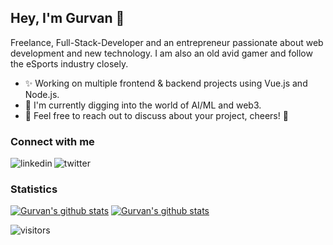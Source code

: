 ## Hey, I'm Gurvan 👋

Freelance, Full-Stack-Developer and an entrepreneur passionate about web development and new technology. I am also an old avid gamer and follow the eSports industry closely.

- ✨ Working on multiple frontend & backend projects using Vue.js and Node.js.
- 🌱 I'm currently digging into the world of AI/ML and web3.
- 💬 Feel free to reach out to discuss about your project, cheers! 🍻

### Connect with me

[<img align="left" alt="linkedin" src="https://img.shields.io/badge/linkedin-%230077B5.svg?&style=for-the-badge&logo=linkedin&logoColor=white" />](https://www.linkedin.com/in/gurvan-campion/)
[<img align="left" alt="twitter" src="https://img.shields.io/badge/twitter-%231DA1F2.svg?&style=for-the-badge&logo=twitter&logoColor=white" />](https://twitter.com/Gurvan_GusS)

<br />

### Statistics

[![Gurvan's github stats](https://github-readme-stats-gurvan-guss.vercel.app/api?username=gurvancampion&count_private=true&show_icons=true&theme=vue-dark&)](https://github.com/anuraghazra/github-readme-stats)
[![Gurvan's github stats](https://github-readme-stats-gurvan-guss.vercel.app/api/top-langs/?username=gurvancampion&layout=compact&theme=vue-dark&)](https://github.com/anuraghazra/github-readme-stats)

![visitors](https://visitor-badge.glitch.me/badge?page_id=gurvan-guss)
